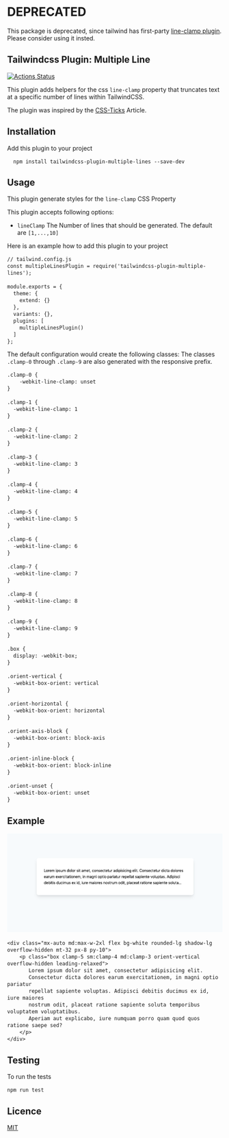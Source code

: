 # DEPRECATED

This package is deprecated, since tailwind has first-party [line-clamp plugin](https://tailwindcss.com/docs/plugins#line-clamp). Please consider using it insted.

## Tailwindcss Plugin: Multiple Line

[![Actions Status](https://github.com/wahlemedia/tailwindcss-plugin-multiple-lines/workflows/CI/badge.svg)](https://github.com/wahlemedia/tailwindcss-plugin-multiple-lines/actions)

This plugin adds helpers for the css `line-clamp` property that truncates text 
at a specific number of lines within TailwindCSS.


The plugin was inspired by the [CSS-Ticks](https://css-tricks.com/almanac/properties/l/line-clamp/)
Article. 


## Installation 
Add this plugin to your project
```
  npm install tailwindcss-plugin-multiple-lines --save-dev
```

## Usage
This plugin generate styles for the `line-clamp` CSS Property

This plugin accepts following options:
* `lineClamp` The Number of lines that should be generated. The default are `[1,...,10]`

Here is an example how to add this plugin to your project

```
// tailwind.config.js
const multipleLinesPlugin = require('tailwindcss-plugin-multiple-lines');

module.exports = {
  theme: {
    extend: {}
  },
  variants: {},
  plugins: [
    multipleLinesPlugin()
  ]
};
```
The default configuration would create the following classes:
The classes `.clamp-0` through `.clamp-9` are also generated with the responsive prefix.
```
.clamp-0 {
    -webkit-line-clamp: unset
}
       
.clamp-1 {
  -webkit-line-clamp: 1
}

.clamp-2 {
  -webkit-line-clamp: 2
}

.clamp-3 {
  -webkit-line-clamp: 3
}

.clamp-4 {
  -webkit-line-clamp: 4
}

.clamp-5 {
  -webkit-line-clamp: 5
}

.clamp-6 {
  -webkit-line-clamp: 6
}

.clamp-7 {
  -webkit-line-clamp: 7
}

.clamp-8 {
  -webkit-line-clamp: 8
}

.clamp-9 {
  -webkit-line-clamp: 9
}

.box {
  display: -webkit-box;
}

.orient-vertical {
  -webkit-box-orient: vertical
}

.orient-horizontal {
  -webkit-box-orient: horizontal
}

.orient-axis-block {
  -webkit-box-orient: block-axis
}

.orient-inline-block {
  -webkit-box-orient: block-inline
}

.orient-unset {
  -webkit-box-orient: unset
}
``` 

## Example
![Example](./multiple_line_example.png)

```
<div class="mx-auto md:max-w-2xl flex bg-white rounded-lg shadow-lg overflow-hidden mt-32 px-8 py-10">
    <p class="box clamp-5 sm:clamp-4 md:clamp-3 orient-vertical overflow-hidden leading-relaxed">
       Lorem ipsum dolor sit amet, consectetur adipisicing elit. 
       Consectetur dicta dolores earum exercitationem, in magni optio pariatur 
       repellat sapiente voluptas. Adipisci debitis ducimus ex id, iure maiores 
       nostrum odit, placeat ratione sapiente soluta temporibus voluptatem voluptatibus. 
       Aperiam aut explicabo, iure numquam porro quam quod quos ratione saepe sed?
    </p>
</div>
```
## Testing
To run the tests
```
npm run test
```


## Licence
[MIT](./LICENCE.md)
